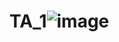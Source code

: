 # TA_1![image](https://github.com/Laroski/TA_1/assets/127622019/3c498c08-f854-4949-935f-774eb47b35ce)
